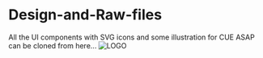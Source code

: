 # Design-and-Raw-files
All the UI components with SVG icons and some illustration for CUE ASAP can be cloned from here...
![LOGO](https://imgur.com/a/fHJ4VD1)

